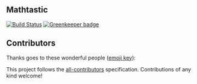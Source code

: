 Mathtastic
---

[![Build Status](https://travis-ci.org/justindujardin/mathtastic.svg?branch=master)](https://travis-ci.org/justindujardin/mathtastic)
[![Greenkeeper badge](https://badges.greenkeeper.io/justindujardin/mathtastic.svg)](https://greenkeeper.io/)

## Contributors

Thanks goes to these wonderful people ([emoji key](https://github.com/all-contributors/all-contributors#emoji-key)):

<!-- ALL-CONTRIBUTORS-LIST:START - Do not remove or modify this section -->
<!-- prettier-ignore -->
<!-- ALL-CONTRIBUTORS-LIST:END -->

This project follows the [all-contributors](https://github.com/all-contributors/all-contributors) specification. Contributions of any kind welcome!